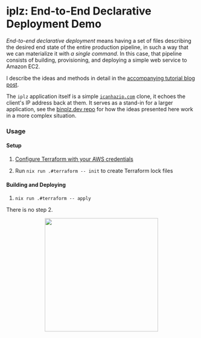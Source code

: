 # iplz: End-to-End Declarative Deployment Demo

_End-to-end declarative deployment_ means having a set of files describing the desired end state of the entire production pipeline, in such a way that we can materialize it with _a single command_.
In this case, that pipeline consists of building, provisioning, and deploying a simple web service to Amazon EC2.

I describe the ideas and methods in detail in the [accompanying tutorial blog post](TODO).

The `iplz` application itself is a simple [`icanhazip.com`](http://icanhazip.com/) clone, it echoes the client's IP address back at them.
It serves as a stand-in for a larger application, see the [binplz.dev repo](https://github.com/binplz/binplz.dev) for how the ideas presented here work in a more complex situation.

### Usage

#### Setup

1. [Configure Terraform with your AWS credentials](https://registry.terraform.io/providers/hashicorp/aws/latest/docs#authentication-and-configuration)

2. Run `nix run .#terraform -- init` to create Terraform lock files

#### Building and Deploying

1. `nix run .#terraform -- apply`

There is no step 2.

<p align="center">
<img src="https://intl.startrek.com/sites/default/files/images/2019-01/d7b431b1a0cc5f032399870ff4710743.jpeg" width="300" />
</p>
